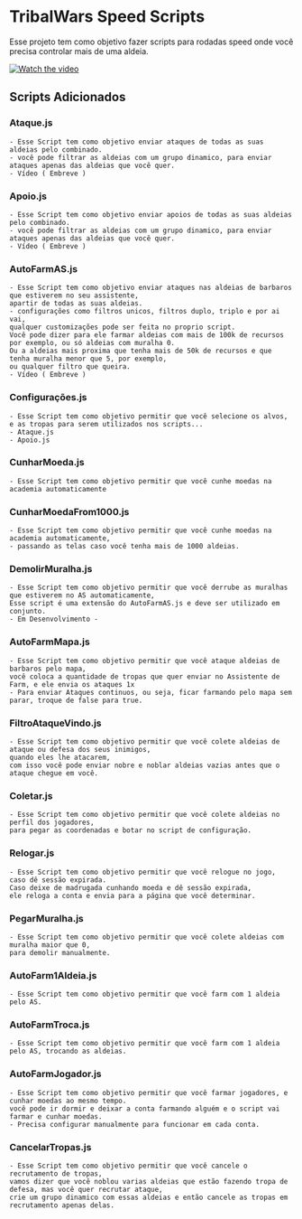 # TribalWars Speed Scripts

Esse projeto tem como objetivo fazer scripts para rodadas speed onde você precisa controlar mais de uma aldeia.

[![Watch the video](https://github.com/Thiiaguinho/TribalWars-Speed-Scripts/blob/master/E3MLY5hmSOmXUSB6ZL4xMg.png?raw=true)](https://youtu.be/mbGkDrAe7uM)

## Scripts Adicionados 

### Ataque.js

```
- Esse Script tem como objetivo enviar ataques de todas as suas aldeias pelo combinado.
- você pode filtrar as aldeias com um grupo dinamico, para enviar ataques apenas das aldeias que você quer.
- Vídeo ( Embreve )
```

### Apoio.js

```
- Esse Script tem como objetivo enviar apoios de todas as suas aldeias pelo combinado.
- você pode filtrar as aldeias com um grupo dinamico, para enviar ataques apenas das aldeias que você quer.
- Vídeo ( Embreve )
```

### AutoFarmAS.js

```
- Esse Script tem como objetivo enviar ataques nas aldeias de barbaros que estiverem no seu assistente,
apartir de todas as suas aldeias.
- configurações como filtros unicos, filtros duplo, triplo e por ai vai,
qualquer customizações pode ser feita no proprio script.
Você pode dizer para ele farmar aldeias com mais de 100k de recursos por exemplo, ou só aldeias com muralha 0.
Ou a aldeias mais proxima que tenha mais de 50k de recursos e que tenha muralha menor que 5, por exemplo,
ou qualquer filtro que queira.
- Vídeo ( Embreve )
```

### Configurações.js

```
- Esse Script tem como objetivo permitir que você selecione os alvos,
e as tropas para serem utilizados nos scripts...
- Ataque.js
- Apoio.js
```

### CunharMoeda.js

```
- Esse Script tem como objetivo permitir que você cunhe moedas na academia automaticamente
```

### CunharMoedaFrom1000.js

```
- Esse Script tem como objetivo permitir que você cunhe moedas na academia automaticamente,
- passando as telas caso você tenha mais de 1000 aldeias.
```


### DemolirMuralha.js

```
- Esse Script tem como objetivo permitir que você derrube as muralhas que estiverem no AS automaticamente,
Esse script é uma extensão do AutoFarmAS.js e deve ser utilizado em conjunto.
- Em Desenvolvimento -
```

### AutoFarmMapa.js

```
- Esse Script tem como objetivo permitir que você ataque aldeias de barbaros pelo mapa,
você coloca a quantidade de tropas que quer enviar no Assistente de Farm, e ele envia os ataques 1x
- Para enviar Ataques continuos, ou seja, ficar farmando pelo mapa sem parar, troque de false para true.
```

### FiltroAtaqueVindo.js

```
- Esse Script tem como objetivo permitir que você colete aldeias de ataque ou defesa dos seus inimigos,
quando eles lhe atacarem,
com isso você pode enviar nobre e noblar aldeias vazias antes que o ataque chegue em você.
```

### Coletar.js

```
- Esse Script tem como objetivo permitir que você colete aldeias no perfil dos jogadores,
para pegar as coordenadas e botar no script de configuração.
```

### Relogar.js

```
- Esse Script tem como objetivo permitir que você relogue no jogo, caso dê sessão expirada.
Caso deixe de madrugada cunhando moeda e dê sessão expirada,
ele reloga a conta e envia para a página que você determinar.
```

### PegarMuralha.js

```
- Esse Script tem como objetivo permitir que você colete aldeias com muralha maior que 0,
para demolir manualmente.
```

### AutoFarm1Aldeia.js

```
- Esse Script tem como objetivo permitir que você farm com 1 aldeia pelo AS.
```

### AutoFarmTroca.js

```
- Esse Script tem como objetivo permitir que você farm com 1 aldeia pelo AS, trocando as aldeias.
```

### AutoFarmJogador.js

```
- Esse Script tem como objetivo permitir que você farmar jogadores, e cunhar moedas ao mesmo tempo.
você pode ir dormir e deixar a conta farmando alguém e o script vai farmar e cunhar moedas.
- Precisa configurar manualmente para funcionar em cada conta.
```

### CancelarTropas.js

```
- Esse Script tem como objetivo permitir que você cancele o recrutamento de tropas,
vamos dizer que você noblou varias aldeias que estão fazendo tropa de defesa, mas você quer recrutar ataque,
crie um grupo dinamico com essas aldeias e então cancele as tropas em recrutamento apenas delas.
```
